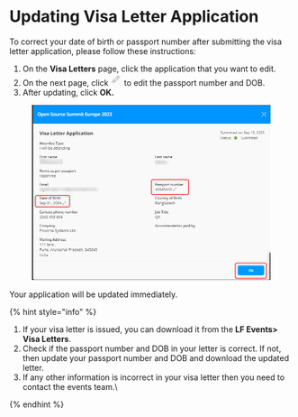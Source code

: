# Updating Visa Letter Application

To correct your date of birth or passport number after submitting the visa letter application, please follow these instructions:

1. On the **Visa Letters** page, click the application that you want to edit.
2. On the next page, click <img src="../../../.gitbook/assets/image (13).png" alt="" data-size="original"> to edit the passport number and DOB.
3. After updating, click **OK.**

<figure><img src="../../../.gitbook/assets/update visa letter.png" alt=""><figcaption></figcaption></figure>

Your application will be updated immediately.

{% hint style="info" %}
1. If your visa letter is issued, you can download it from the **LF Events> Visa Letters**.
2. Check if the passport number and DOB in your letter is correct. If not, then update your passport number and DOB and download the updated letter.
3. If any other information is incorrect in your visa letter then you need to contact the events team.\

{% endhint %}
